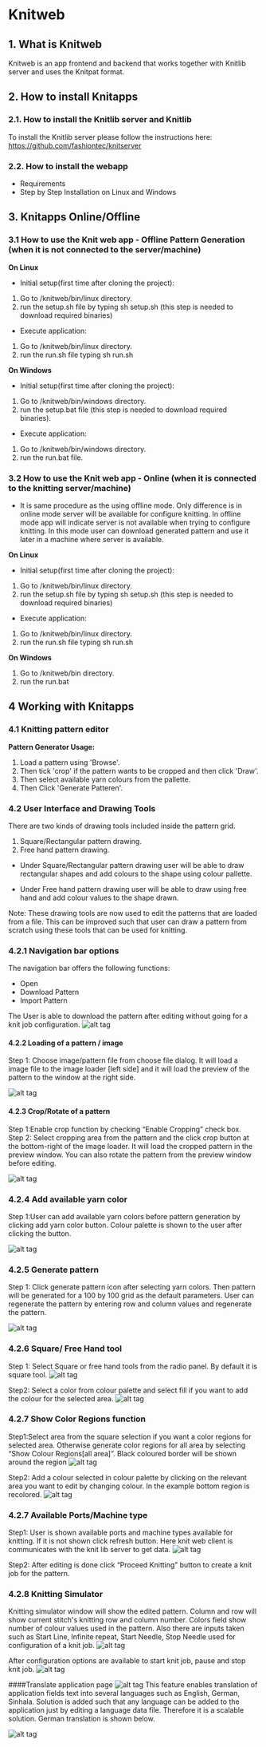 # Knitweb

## 1. What is Knitweb
Knitweb is an app frontend and backend that works together with Knitlib server and uses the Knitpat format.

## 2. How to install Knitapps 

### 2.1. How to install the Knitlib server and Knitlib
To install the Knitlib server please follow the instructions here: https://github.com/fashiontec/knitserver

### 2.2. How to install the webapp
* Requirements
* Step by Step Installation on Linux and Windows

## 3. Knitapps Online/Offline

### 3.1 How to use the Knit web app - Offline Pattern Generation (when it is not connected to the server/machine)

**On Linux**

* Initial setup(first time after cloning the project):

1. Go to /knitweb/bin/linux directory.
2. run the setup.sh file by typing sh setup.sh (this step is needed to download required binaries)

* Execute application:

1. Go to /knitweb/bin/linux directory.
2. run the run.sh file typing sh run.sh

**On Windows**

* Initial setup(first time after cloning the project):

1. Go to /knitweb/bin/windows directory.
2. run the setup.bat file (this step is needed to download required binaries).

* Execute application:

1. Go to /knitweb/bin/windows directory.
2. run the run.bat file.

### 3.2 How to use the Knit web app - Online (when it is connected to the knitting server/machine)

* It is same procedure as the using offline mode. Only difference is in online mode server will be available for configure knitting. 
  In offline mode app will indicate server is not available when trying to configure knitting. In this mode user can download generated pattern
  and use it later in a machine where server is available.

**On Linux**

* Initial setup(first time after cloning the project):

1. Go to /knitweb/bin/linux directory.
2. run the setup.sh file by typing sh setup.sh (this step is needed to download required binaries)

* Execute application:

1. Go to /knitweb/bin/linux directory.
2. run the run.sh file typing sh run.sh

**On Windows**

1. Go to /knitweb/bin directory.
2. run the run.bat

## 4 Working with Knitapps 
### 4.1 Knitting pattern editor

**Pattern Generator Usage:**

1. Load a pattern using 'Browse'.
2. Then tick 'crop' if the pattern wants to be cropped and then click 'Draw'. 
3. Then select available yarn colours from the pallette.
4. Then Click 'Generate Patteren'.

### 4.2 User Interface and Drawing Tools
There are two kinds of drawing tools included inside the pattern grid.
1. Square/Rectangular pattern drawing.
2. Free hand pattern drawing.

* Under Square/Rectangular pattern drawing user will be able to draw rectangular shapes and add colours to the shape using colour pallette.

* Under Free hand pattern drawing user will be able to draw using free hand and add colour values to the shape drawn.

Note: These drawing tools are now used to edit the patterns that are loaded from a file. This can be improved such that user can draw a pattern from scratch using these tools that can be used for knitting. 

### 4.2.1 Navigation bar options

The navigation bar offers the following functions:
* Open
* Download Pattern
* Import Pattern

The User is able to download the pattern after editing without going for a knit job configuration.
![alt tag](/docs/demo_images/14.png?raw=true)

#### 4.2.2 Loading of a pattern / image
Step 1: Choose image/pattern file from choose file dialog. It will load a image file to the image loader [left
side] and it will load the preview of the pattern to the window at the right side.

![alt tag](/docs/demo_images/1.png?raw=true)

#### 4.2.3 Crop/Rotate of a pattern
Step 1:Enable crop function by checking “Enable Cropping” check box.	
Step 2: Select cropping area from the pattern and the click crop button at the bottom-right of the image
loader. It will load the cropped pattern in the preview window. You can also rotate the pattern from the
preview window before editing.

![alt tag](/docs/demo_images/2.png?raw=true)

### 4.2.4 Add available yarn color
Step 1:User can add available yarn colors before pattern generation by clicking add yarn color button.
Colour palette is shown to the user after clicking the button.

![alt tag](/docs/demo_images/3.png?raw=true)

### 4.2.5 Generate pattern
Step 1: Click generate pattern icon after selecting yarn colors. Then pattern will be generated for a 100 by
100 grid as the default parameters. User can regenerate the pattern by entering row and column values and
regenerate the pattern.

![alt tag](/docs/demo_images/4.png?raw=true)

### 4.2.6 Square/ Free Hand tool
Step 1: Select Square or free hand tools from the radio panel. By default it is square tool.
![alt tag](/docs/demo_images/5.png?raw=true)

Step2: Select a color from colour palette and select fill if you want to add the colour for the selected area.
![alt tag](/docs/demo_images/6.png?raw=true)

### 4.2.7 Show Color Regions function
Step1:Select area from the square selection if you want a color regions for selected area. Otherwise
generate color regions for all area by selecting “Show Colour Regions[all area]”. Black coloured border
will be shown around the region
![alt tag](/docs/demo_images/8.png?raw=true)

Step2: Add a colour selected in colour palette by clicking on the relevant area you want to edit by changing
colour. In the example bottom region is recolored.
![alt tag](/docs/demo_images/9.png?raw=true)

### 4.2.7 Available Ports/Machine type
Step1: User is shown available ports and machine types available for knitting. If it is not shown click
refresh button. Here knit web client is communicates with the knit lib server to get data.
![alt tag](/docs/demo_images/11.png?raw=true)

Step2: After editing is done click “Proceed Knitting” button to create a knit job for the pattern.

### 4.2.8 Knitting Simulator
Knitting simulator window will show the edited pattern. Column and row will show current stitch's knitting
row and column number. Colors field show number of colour values used in the pattern. Also there are
inputs taken such as Start Line, Infinite repeat, Start Needle, Stop Needle used for configuration of a knit
job.
![alt tag](/docs/demo_images/12.png?raw=true)

After configuration options are available to start knit job, pause and stop knit job.
![alt tag](/docs/demo_images/13.png?raw=true)

####Translate application page
![alt tag](/docs/demo_images/15.png?raw=true)
This feature enables translation of application fields text into several languages such as English, German,
Sinhala. Solution is added such that any language can be added to the application just by editing a language
data file. Therefore it is a scalable solution. German translation is shown below.

![alt tag](/docs/demo_images/16.png?raw=true)



